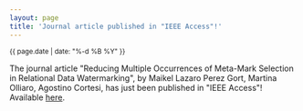 ```yaml
---
layout: page
title: 'Journal article published in "IEEE Access"!'
---
```


<small>{{ page.date | date: "%-d %B %Y" }}</small>

The journal article "Reducing Multiple Occurrences of Meta-Mark Selection in Relational Data Watermarking", by Maikel Lazaro Perez Gort, Martina Olliaro, Agostino Cortesi, has just been published in "IEEE Access"! Available [here](https://doi.org/10.1109/ACCESS.2022.3182099).
